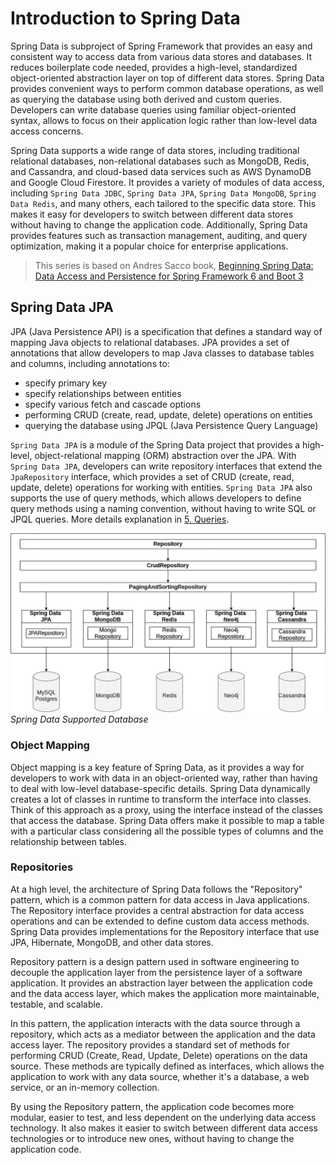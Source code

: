 # Introduction to Spring Data

Spring Data is subproject of Spring Framework that provides an easy and consistent way to access data from various data stores and databases. It reduces boilerplate code needed, provides a high-level, standardized object-oriented abstraction layer on top of different data stores. Spring Data provides convenient ways to perform common database operations, as well as querying the database using both derived and custom queries. Developers can write database queries using familiar object-oriented syntax, allows to focus on their application logic rather than low-level data access concerns.

Spring Data supports a wide range of data stores, including traditional relational databases, non-relational databases such as MongoDB, Redis, and Cassandra, and cloud-based data services such as AWS DynamoDB and Google Cloud Firestore. It provides a variety of modules of data access, including `Spring Data JDBC`, `Spring Data JPA`, `Spring Data MongoDB`, `Spring Data Redis`, and many others, each tailored to the specific data store. This makes it easy for developers to switch between different data stores without having to change the application code. Additionally, Spring Data provides features such as transaction management, auditing, and query optimization, making it a popular choice for enterprise applications.

> This series is based on Andres Sacco book, [Beginning Spring Data: Data Access and Persistence for Spring Framework 6 and Boot 3](https://learning.oreilly.com/library/view/beginning-spring-data/9781484287644/)

## Spring Data JPA

JPA (Java Persistence API) is a specification that defines a standard way of mapping Java objects to relational databases. JPA provides a set of annotations that allow developers to map Java classes to database tables and columns, including annotations to:
- specify primary key
- specify relationships between entities
- specify various fetch and cascade options
- performing CRUD (create, read, update, delete) operations on entities
- querying the database using JPQL (Java Persistence Query Language)

`Spring Data JPA` is a module of the Spring Data project that provides a high-level, object-relational mapping (ORM) abstraction over the JPA. With `Spring Data JPA`, developers can write repository interfaces that extend the `JpaRepository` interface, which provides a set of CRUD (create, read, update, delete) operations for working with entities. `Spring Data JPA` also supports the use of query methods, which allows developers to define query methods using a naming convention, without having to write SQL or JPQL queries. More details explanation in [5. Queries](05-queries.md).

![spring-data-supported-database](spring-data.jpg)
_Spring Data Supported Database_

### Object Mapping

Object mapping is a key feature of Spring Data, as it provides a way for developers to work with data in an object-oriented way, rather than having to deal with low-level database-specific details. Spring Data dynamically creates a lot of classes in runtime to transform the interface into classes. Think of this approach as a proxy, using the interface instead of the classes that access the database. Spring Data offers make it possible to map a table with a particular class considering all the possible types of columns and the relationship between tables. 

### Repositories

At a high level, the architecture of Spring Data follows the "Repository" pattern, which is a common pattern for data access in Java applications. The Repository interface provides a central abstraction for data access operations and can be extended to define custom data access methods. Spring Data provides implementations for the Repository interface that use JPA, Hibernate, MongoDB, and other data stores.

Repository pattern is a design pattern used in software engineering to decouple the application layer from the persistence layer of a software application. It provides an abstraction layer between the application code and the data access layer, which makes the application more maintainable, testable, and scalable.

In this pattern, the application interacts with the data source through a repository, which acts as a mediator between the application and the data access layer. The repository provides a standard set of methods for performing CRUD (Create, Read, Update, Delete) operations on the data source. These methods are typically defined as interfaces, which allows the application to work with any data source, whether it's a database, a web service, or an in-memory collection.

By using the Repository pattern, the application code becomes more modular, easier to test, and less dependent on the underlying data access technology. It also makes it easier to switch between different data access technologies or to introduce new ones, without having to change the application code.
